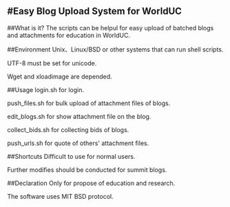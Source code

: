 #Easy Blog Upload System for WorldUC
-----------------------
##What is it?
The scripts can be helpul for easy upload of batched blogs and attachments for education in WorldUC.

##Environment
Unix、Linux/BSD or other systems that can run shell scripts.

UTF-8 must be set for unicode.

Wget and xloadimage are depended.

##Usage
login.sh for login.

push\_files.sh for bulk upload of attachment files of blogs.

edit\_blogs.sh for show attachment file on the blog.

collect\_bids.sh for collecting bids of blogs.

push\_urls.sh for quote of others' attachment files.  

##Shortcuts
Difficult to use for normal users.

Further modifies should be conducted for summit blogs.

##Declaration
Only for propose of education and research.

The software uses MIT BSD protocol.

